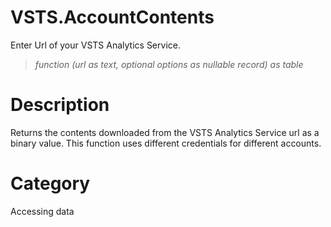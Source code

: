 ﻿# VSTS.AccountContents
Enter Url of your VSTS Analytics Service.
> _function (url as text, optional options as nullable record) as table_
# Description 
Returns the contents downloaded from the VSTS Analytics Service url as a binary value. This function uses different credentials for different accounts.
# Category 
Accessing data
